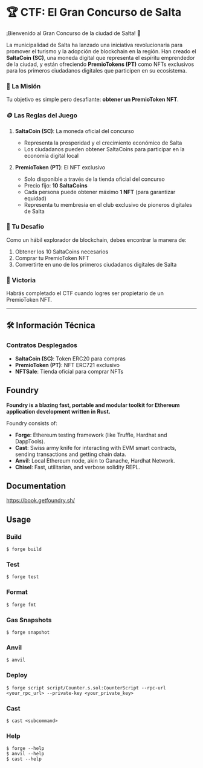 # 🏆 CTF: El Gran Concurso de Salta

¡Bienvenido al Gran Concurso de la ciudad de Salta! 🎉

La municipalidad de Salta ha lanzado una iniciativa revolucionaria para promover el turismo y la adopción de blockchain en la región. Han creado el **SaltaCoin (SC)**, una moneda digital que representa el espíritu emprendedor de la ciudad, y están ofreciendo **PremioTokens (PT)** como NFTs exclusivos para los primeros ciudadanos digitales que participen en su ecosistema.

### 🎯 La Misión

Tu objetivo es simple pero desafiante: **obtener un PremioToken NFT**. 

### 🪙 Las Reglas del Juego

1. **SaltaCoin (SC)**: La moneda oficial del concurso
   - Representa la prosperidad y el crecimiento económico de Salta
   - Los ciudadanos pueden obtener SaltaCoins para participar en la economía digital local

2. **PremioToken (PT)**: El NFT exclusivo
   - Solo disponible a través de la tienda oficial del concurso
   - Precio fijo: **10 SaltaCoins**
   - Cada persona puede obtener máximo **1 NFT** (para garantizar equidad)
   - Representa tu membresía en el club exclusivo de pioneros digitales de Salta

### 🚀 Tu Desafío

Como un hábil explorador de blockchain, debes encontrar la manera de:
1. Obtener los 10 SaltaCoins necesarios
2. Comprar tu PremioToken NFT
3. Convertirte en uno de los primeros ciudadanos digitales de Salta

### 🏁 Victoria

Habrás completado el CTF cuando logres ser propietario de un PremioToken NFT.

---

## 🛠️ Información Técnica

### Contratos Desplegados
- **SaltaCoin (SC)**: Token ERC20 para compras
- **PremioToken (PT)**: NFT ERC721 exclusivo  
- **NFTSale**: Tienda oficial para comprar NFTs

## Foundry

**Foundry is a blazing fast, portable and modular toolkit for Ethereum application development written in Rust.**

Foundry consists of:

-   **Forge**: Ethereum testing framework (like Truffle, Hardhat and DappTools).
-   **Cast**: Swiss army knife for interacting with EVM smart contracts, sending transactions and getting chain data.
-   **Anvil**: Local Ethereum node, akin to Ganache, Hardhat Network.
-   **Chisel**: Fast, utilitarian, and verbose solidity REPL.

## Documentation

https://book.getfoundry.sh/

## Usage

### Build

```shell
$ forge build
```

### Test

```shell
$ forge test
```

### Format

```shell
$ forge fmt
```

### Gas Snapshots

```shell
$ forge snapshot
```

### Anvil

```shell
$ anvil
```

### Deploy

```shell
$ forge script script/Counter.s.sol:CounterScript --rpc-url <your_rpc_url> --private-key <your_private_key>
```

### Cast

```shell
$ cast <subcommand>
```

### Help

```shell
$ forge --help
$ anvil --help
$ cast --help
```
